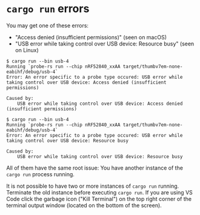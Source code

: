 # `cargo run` errors

You may get one of these errors:

- "Access denied (insufficient permissions)" (seen on macOS)
- "USB error while taking control over USB device: Resource busy" (seen on Linux)

```console
$ cargo run --bin usb-4
Running `probe-rs run --chip nRF52840_xxAA target/thumbv7em-none-eabihf/debug/usb-4`
Error: An error specific to a probe type occured: USB error while taking control over USB device: Access denied (insufficient permissions)

Caused by:
    USB error while taking control over USB device: Access denied (insufficient permissions)
```

```console
$ cargo run --bin usb-4
Running `probe-rs run --chip nRF52840_xxAA target/thumbv7em-none-eabihf/debug/usb-4`
Error: An error specific to a probe type occured: USB error while taking control over USB device: Resource busy

Caused by:
    USB error while taking control over USB device: Resource busy
```

All of them have the same root issue: You have another instance of the `cargo run` process running.

It is not possible to have two or more instances of `cargo run` running. Terminate the old instance before executing `cargo run`. If you are using VS Code click the garbage icon ("Kill Terminal") on the top right corner of the terminal output window (located on the bottom of the screen).
